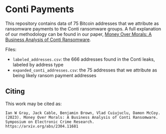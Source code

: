 # Conti Payments

This repository contains data of 75 Bitcoin addresses that we attribute as ransomware payments to the Conti ransomware groups. A full explanation of our methodology can be found in our paper, [Money Over Morals: A Business Analysis of Conti
Ransomware](https://arxiv.org/abs/2304.11681).

Files:

- `labeled_addresses.csv`: the 666 addresses found in the Conti leaks, labeled by address type
- `expanded_conti_addresses.csv`: the 75 addresses that we attribute as being likely ransom payment addresses

## Citing

This work may be cited as:

`Ian W Gray, Jack Cable, Benjamin Brown, Vlad Cuiujuclu, Damon McCoy. (2023). Money Over Morals: A Business Analysis of Conti Ransomware. Symposium on Electronic Crime Research. https://arxiv.org/abs/2304.11681`
